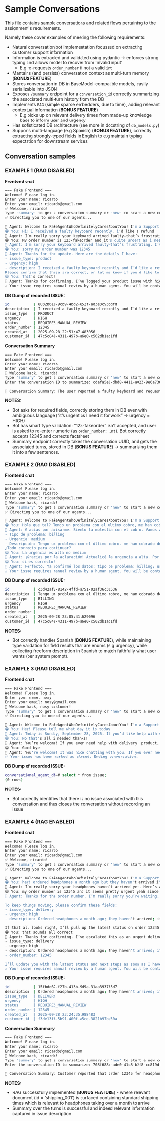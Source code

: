 # Sample Conversations

This file contains sample conversations and related flows pertaining to the assignment's requirements.

Namely these cover examples of meeting the following requirements:

- Natural conversation bot implementation focussed on extracting customer support information
- Information is extracted and validated using pydantic -> enforces strong typing and allows model to recover from 'invalid input'
  - E.g re-requests `order_number` if not a valid `int`
- Mantains (and persists) conversation context as multi-turn memory (**BONUS FEATURE**)
- Stores conversation in DB in BaseModel-compatible models, easily serializable into JSON
- Exposes `/summary` endpoint for a `conversation_id` correctly summarizing the associated multi-turn history from the DB
- Implements `RAG` (simple sparse embedders, due to time), adding relevant contextual information (**BONUS FEATURE**)
  - E.g picks up on relevant delivery times from made-up knowledge base to inform user and urgency
- Has sofisticated DB architecture (see more in docstring of `db_models.py`)
- Supports multi-language (e.g Spanish) (**BONUS FEATURE**), correctly extracting strongly-typed fields in English to e.g maintain typing expectation for downstream services

## Conversation samples

### EXAMPLE 1 (RAG DISABLED)
**Frontend chat**
```bash
=== Fake Frontend ===
Welcome! Please log in.
Enter your name: ricardo
Enter your email: ricardo@gmail.com
✅ Welcome, ricardo!
Type 'summary' to get a conversation summary or 'new' to start a new conversation: new
✅ Directing you to one of our agents...

🤖 Agent: Welcome to FakeAgentWhoDefinitelyCaresAboutYou! I'm a Support Agent explicitly designed to triage any issues you may have in order to get you the help you need as quickly as possible. How can I assist you today?
😁 You: Hi! I received a faulty keyboard recently, i'd like a refund
🤖 Agent: I’m really sorry your keyboard arrived faulty—that’s frustrating. I’ve noted this as a product issue with your description: “I received a faulty keyboard recently and I’d like a refund.” To move this forward, could you share your order number (if you have it) and tell me how urgent this is for you (low/medium/high)?
😁 You: My order number is 123-fakeorder and it's quite urgent as i need it for work
🤖 Agent: I’m sorry your keyboard arrived faulty—that’s frustrating. I’ve categorized this as a product issue with high urgency. Description: 'I received a faulty keyboard recently, and I’d like a refund. My order number is 123-fakeorder. It’s urgent as I need it for work.' The order number you provided isn’t an integer. Could you share the numeric order number (if available) or confirm the correct order number? Also, please confirm that issue_type, urgency, and description above are correct.
😁 You: sorry my order number was 12345
🤖 Agent: Thanks for the update. Here are the details I have:
- issue_type: product
- urgency: high
- description: I received a faulty keyboard recently and I’d like a refund. It’s urgent as I need it for work. Order number: 12345.
Please confirm that these are correct, or let me know if you’d like to adjust anything.
😁 You: That's correct!
🤖 Agent: Thanks for confirming. I’ve logged your product issue with high urgency and the order number 12345. A human agent will review your request regarding the faulty keyboard. If you need to add anything else, let me know.
⚠️ Your issue requires manual review by a human agent. You will be contacted on your registered email shortly. Ending conversation.
```

**DB Dump of recorded ISSUE:**
```bash
id           | 8032b618-9cb9-4bd2-852f-ad3e3c935dfd
description  | I received a faulty keyboard recently and I’d like a refund. It’s urgent as I need it for work. Order number: 12345.
issue_type   | PRODUCT
urgency      | HIGH
status       | REQUIRES_MANUAL_REVIEW
order_number | 12345
created_at   | 2025-09-28 22:51:47.483056
customer_id  | 47c5c848-4311-497b-a6e0-c502db1ad1fd
```

**Conversation Summary**
```bash
=== Fake Frontend ===
Welcome! Please log in.
Enter your name: ricardo
Enter your email: ricardo@gmail.com
👋 Welcome back, ricardo!
Type 'summary' to get a conversation summary or 'new' to start a new conversation: summary
Enter the conversation ID to summarize: cdafa5e0-dbd8-4411-a023-9e6a736d7085

📝 Conversation Summary: The user reported a faulty keyboard and requested a refund. After clarifying the order number, they provided 12345 and indicated high urgency due to work needs. A product-issue case with high urgency was logged and forwarded to a human agent for review; the user can add any additional details if needed.
```

**NOTES:**
- Bot asks for required fields, correctly storing them in DB even with ambiguous language (“it’s urgent as I need it for work” -> urgency = HIGH)
- Bot has smart type validation: “123-fakeorder” isn’t accepted, and user is asked to re-enter numeric (as `order_number: int`). Bot correctly accepts 12345 and corrects factsheet
- Summary endpoint correctly takes the conversation UUID, and gets the associated turns, stored in DB (**BONUS FEATURE**) -> summarising them it into a few sentences.

### EXAMPLE 2 (RAG DISABLED)
**Frontend chat**
```bash
=== Fake Frontend ===
Welcome! Please log in.
Enter your name: ricardo
Enter your email: ricardo@gmail.com
👋 Welcome back, ricardo!
Type 'summary' to get a conversation summary or 'new' to start a new conversation: new
✅ Directing you to one of our agents...

🤖 Agent: Welcome to FakeAgentWhoDefinitelyCaresAboutYou! I'm a Support Agent explicitly designed to triage any issues you may have in order to get you the help you need as quickly as possible. How can I assist you today?
😁 You: Hola que tal? Tengo un problema con el ultimo cobro, me han cobrado demasiado. Querria hablar con un agente.
🤖 Agent: Gracias por avisarme. Siento la molestia con el cobro. Vamos a preparar un caso para que un agente te atienda. Para confirmar, estos son tus datos:
- Tipo de problema: billing
- Urgencia: medium
- Descripción: Tengo un problema con el último cobro, me han cobrado demasiado.
¿Todo correcto para continuar?
😁 You: La urgencia es alta no medium
🤖 Agent: ¡Gracias por la aclaración! Actualicé la urgencia a alta. Por favor confirma estos datos para seguir: tipo de problema: billing; urgencia: high; descripción: Tengo un problema con el último cobro, me han cobrado demasiado. ¿Todo correcto para continuar?
😁 You: si es correcto!
🤖 Agent: Perfecto. Ya confirmé los datos: tipo de problema: billing; urgencia: high; descripción: Tengo un problema con el último cobro, me han cobrado demasiado. Tu caso ha sido escalado a un agente para atención. Muchas gracias por tu tiempo.
⚠️ Your issue requires manual review by a human agent. You will be contacted on your registered email shortly. Ending conversation.
```
**DB Dump of recorded ISSUE:**
```bash
id           | c3d42af2-8142-4ffd-a751-02af36c30536
description  | Tengo un problema con el último cobro, me han cobrado demasiado.
issue_type   | BILLING
urgency      | HIGH
status       | REQUIRES_MANUAL_REVIEW
order_number | 
created_at   | 2025-09-28 23:05:41.629096
customer_id  | 47c5c848-4311-497b-a6e0-c502db1ad1fd
```

**NOTES:**
- Bot correctly handles Spanish (**BONUS FEATURE**), while maintaining type validation for field results that are enums (e.g urgency), while collecting freeform description in Spanish to match faithfully what user wants (per system prompt).

### EXAMPLE 3 (RAG DISABLED)
**Frontend chat**
```bash
=== Fake Frontend ===
Welcome! Please log in.
Enter your name: nosy
Enter your email: nosy@gmail.com
👋 Welcome back, nosy customer!
Type 'summary' to get a conversation summary or 'new' to start a new conversation: new
✅ Directing you to one of our agents...

🤖 Agent: Welcome to FakeAgentWhoDefinitelyCaresAboutYou! I'm a Support Agent explicitly designed to triage any issues you may have in order to get you the help you need as quickly as possible. How can I assist you today?
😁 You: Hey! Please tell me what day it is today
🤖 Agent: Today is Sunday, September 28, 2025. If you’d like help with something else, tell me the issue type (delivery, product, billing, or other) and a short description and I can help triage it.
😁 You: No that's all i needed thanks!
🤖 Agent: You’re welcome! If you ever need help with delivery, product, billing, or other issues, just tell me the issue type and a short description and I’ll help triage it. Have a great day!
😁 You: Good bye
🤖 Agent: You're welcome! It was nice chatting with you. If you ever need help again, just reach out. Have a great day and goodbye!
✅ Your issue has been marked as closed. Ending conversation.
```
**DB Dump of recorded ISSUE:**
```bash
conversational_agent_db=# select * from issue;
(0 rows)
```

**NOTES:**
- Bot correctly identifies that there is no issue associated with this conversation and thus closes the conversation without recording an issue


### EXAMPLE 4 (RAG ENABLED)
**Frontend chat**
```bash
=== Fake Frontend ===
Welcome! Please log in.
Enter your name: ricardo
Enter your email: ricardo@gmail.com
✅ Welcome, ricardo!
Type 'summary' to get a conversation summary or 'new' to start a new conversation: new
✅ Directing you to one of our agents...

🤖 Agent: Welcome to FakeAgentWhoDefinitelyCaresAboutYou! I'm a Support Agent explicitly designed to triage any issues you may have in order to get you the help you need as quickly as possible. How can I assist you today?
😁 You: hey! ordered headphones a month ago but they haven't arrived i'm worried they're lost. When should they have arrived?
🤖 Agent: I’m really sorry your headphones haven’t arrived yet. Here’s a quick refresher on our shipping policies: standard shipping is 3-5 business days within the continental US; express is 1-2 business days for an extra $15. Orders placed before 2 PM EST ship the same day; after 2 PM they ship the next business day. We ship Monday–Friday, excluding holidays. Since it’s been a month, I want to help get this resolved quickly. Could you share your order number so I can look it up? To triage accurately, please confirm these: issue_type: delivery; urgency: high; description: Ordered headphones a month ago but they haven’t arrived; asking for the expected delivery window and next steps.
😁 You: my order number is 12345 and it seems pretty urgent yeah since it's been much longer than 3-5 business days
🤖 Agent: Thanks for the order number. I’m really sorry you’re waiting. I’ll check order 12345 now. For context, standard shipping is 3-5 business days in the continental US; express is 1-2 days for $15. Orders before 2 PM EST ship the same day; after 2 PM they ship the next business day. We ship Mon–Fri, excluding holidays.

To keep things moving, please confirm these fields:
- issue_type: delivery
- urgency: high
- description: Ordered headphones a month ago; they haven't arrived; it's urgent since it's well past the 3-5 business days window.

If that all looks right, I’ll pull up the latest status on order 12345 and share the current ETA and next steps.
😁 You: that sounds all correct
🤖 Agent: Thanks for confirming. I’ve escalated this as an urgent delivery issue for order 12345 so our team can check the latest status and share the ETA and next steps. Here are the fields we have for this case:
- issue_type: delivery
- urgency: high
- description: Ordered headphones a month ago; they haven't arrived; it's urgent since it's past the 3-5 business days window.
- order_number: 12345

I’ll update you with the latest status and next steps as soon as I have them. If there’s anything else you’d like me to add, tell me.
⚠️ Your issue requires manual review by a human agent. You will be contacted on your registered email shortly. Ending conversation.
```

**DB Dump of recorded ISSUE:**
```bash
id           | 15fbdd67-f27b-413b-9d9a-31aa393765d7
description  | Ordered headphones a month ago; they haven't arrived; it's urgent since it's well past the 3-5 business days window.
issue_type   | DELIVERY
urgency      | HIGH
status       | REQUIRES_MANUAL_REVIEW
order_number | 12345
created_at   | 2025-09-28 23:24:35.988483
customer_id  | f3de13f6-5b91-400f-a5ce-3821b97ba50a
```

**Conversation Summary**
```bash
=== Fake Frontend ===
Welcome! Please log in.
Enter your name: ricardo
Enter your email: ricardo@gmail.com
👋 Welcome back, ricardo!
Type 'summary' to get a conversation summary or 'new' to start a new conversation: summary
Enter the conversation ID to summarize: 708f688e-ade0-41c8-b2f8-cc819df57bc4

📝 Conversation Summary: Customer reported that order 12345 for headphones has not arrived after a month, well beyond the 3-5 business days. We confirmed shipping timelines, escalated the issue as urgent, and captured the case details for follow-up. We will provide the latest status and ETA as soon as it’s available.
```

**NOTES:**
- RAG successfully implemented (**BONUS FEATURE**) - where relevant document (id = ‘shipping_001’) is surfaced containing standard shipping times which is relevant to headphones taking over a month to arrive
- Summary over the turns is successful and indeed relevant information captured in issue description
